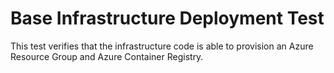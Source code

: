 # Base Infrastructure Deployment Test

This test verifies that the infrastructure code is able to provision an Azure
Resource Group and Azure Container Registry.
